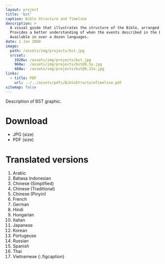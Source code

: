 ```yaml
---
layout: project
title: 'bst'
caption: Bible Structure and Timeline
description: >
  A visual guide that illustrates the structure of the Bible, arranged chronologically. 
  Provides a better understanding of when the events described in the Bible occurred in history. 
  Available in over a dozen languages.
date: 1 Jan 2008
image: 
  path: /assets/img/projects/bst.jpg
  srcset: 
    1920w: /assets/img/projects/bst.jpg
    960w:  /assets/img/projects/bst@0,5x.jpg
    480w:  /assets/img/projects/bst@0,25x.jpg
links:
  - title: PDF
    url: ../../assets/pdfs/BibleStructureTimeline.pdf
sitemap: false
---
```


Description of BST graphic.

# Download
- JPG (size)
- PDF (size)

# Translated versions  
1. Arabic
2. Bahasa Indonesian
3. Chinese (Simplified)
4. Chinese (Traditional)
5. Chinese (Pinyin)
6. French
7. German
8. Hindi
9. Hungarian
10. Italian
11. Japanese
12. Korean
13. Portugeuse
14. Russian
15. Spanish
16. Thai
17. Vietnamese
{:.figcaption}
